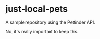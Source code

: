 # just-local-pets
A sample repository using the Petfinder API.

No, it's really important to keep this.
